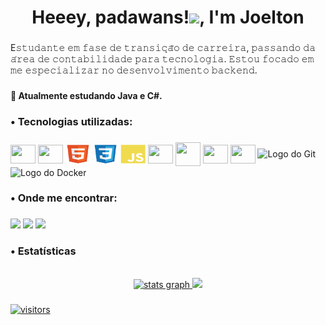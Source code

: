 <h1 align="center">Heeey, padawans!<img src="https://raw.githubusercontent.com/kaueMarques/kaueMarques/master/hi.gif" width="30px">, I'm Joelton</h1>

###

E𝚜𝚝𝚞𝚍𝚊𝚗𝚝𝚎 𝚎𝚖 𝚏𝚊𝚜𝚎 𝚍𝚎 𝚝𝚛𝚊𝚗𝚜𝚒𝚌̧𝚊̃𝚘 𝚍𝚎 𝚌𝚊𝚛𝚛𝚎𝚒𝚛𝚊, 𝚙𝚊𝚜𝚜𝚊𝚗𝚍𝚘 𝚍𝚊 𝚊́𝚛𝚎𝚊 𝚍𝚎 𝚌𝚘𝚗𝚝𝚊𝚋𝚒𝚕𝚒𝚍𝚊𝚍𝚎 𝚙𝚊𝚛𝚊 𝚝𝚎𝚌𝚗𝚘𝚕𝚘𝚐𝚒𝚊. 𝙴𝚜𝚝𝚘𝚞 𝚏𝚘𝚌𝚊𝚍𝚘 𝚎𝚖 𝚖𝚎 𝚎𝚜𝚙𝚎𝚌𝚒𝚊𝚕𝚒𝚣𝚊𝚛 𝚗𝚘 𝚍𝚎𝚜𝚎𝚗𝚟𝚘𝚕𝚟𝚒𝚖𝚎𝚗𝚝𝚘 𝚋𝚊𝚌𝚔𝚎𝚗𝚍. 

###

#### :book: Atualmente estudando Java e C#.

###

<h3 style="text-align:left">• Tecnologias utilizadas:</h2>

###

<div style="display: inline_block">
  <img align="center" height="30" width="40" src="https://cdn.jsdelivr.net/gh/devicons/devicon/icons/java/java-original.svg" />
  <img align="center" height="30" width="40" src="https://cdn.jsdelivr.net/gh/devicons/devicon/icons/spring/spring-original.svg" />
  <img align="center" height="30" width="40" src="https://raw.githubusercontent.com/devicons/devicon/master/icons/html5/html5-original.svg">
  <img align="center" height="30" width="40" src="https://raw.githubusercontent.com/devicons/devicon/master/icons/css3/css3-original.svg">
  <img align="center" height="30" width="40" src="https://raw.githubusercontent.com/devicons/devicon/master/icons/javascript/javascript-plain.svg">
  <img align="center" height="30" width="40" src="https://cdn.jsdelivr.net/gh/devicons/devicon/icons/python/python-original.svg" />
  <img align="center" height="38" width="40" src="https://icon-library.com/images/django-icon/django-icon-0.jpg"  />
  <img align="center" height="30" width="40" src="https://cdn.jsdelivr.net/gh/devicons/devicon/icons/mysql/mysql-original.svg" />
  <img align="center" height="30" width="40" src="https://cdn.jsdelivr.net/gh/devicons/devicon/icons/postgresql/postgresql-original.svg" />
  <img align="center" height="30" width="40" src="https://cdn.jsdelivr.net/gh/devicons/devicon/icons/git/git-original.svg" alt="Logo do Git"/>
  <img align="center" height="30" width="40" src="https://cdn.jsdelivr.net/gh/devicons/devicon/icons/docker/docker-original.svg" alt="Logo do Docker">

</div>

###

<h3 style="text-align:left">• Onde me encontrar:</h2>

###
 
<div> 
  <a href="https://instagram.com/joeltongt" target="_blank"><img src="https://img.shields.io/badge/-Instagram-%23E4405F?style=for-the-badge&logo=instagram&logoColor=white" target="_blank"></a>
  <a href = "mailto:joeken.jp@gmail.com"><img src="https://img.shields.io/badge/-Gmail-%23333?style=for-the-badge&logo=gmail&logoColor=white" target="_blank"></a>
  <a href="https://www.linkedin.com/in/joeltongomes" target="_blank"><img src="https://img.shields.io/badge/-LinkedIn-%230077B5?style=for-the-badge&logo=linkedin&logoColor=white" target="_blank"></a> 
</div>

### 

<h3 style="text-align:left">• Estatísticas</h2>

######

<div style="text-align:center">
  <a href="https://github.com/joeltonken">
  <img src="https://github-readme-stats.vercel.app/api?hide_title=false&hide_rank=false&show_icons=true&include_all_commits=true&count_private=true&disable_animations=false&theme=codeSTACKr&locale=en&hide_border=false&username=joeltonken" height="175em" alt="stats graph"  />
  <img height="175em" src="https://github-readme-stats.vercel.app/api/top-langs/?username=joeltonken&layout=compact&langs_count=7&theme=dark"/>
</div>

###

![visitors](https://vbr.nathanchung.dev/badge?page_id=joeltonken.joeltonken&color=0000cf)
